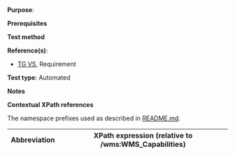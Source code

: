 # 

**Purpose**: 

**Prerequisites**

**Test method**



**Reference(s)**:

* [TG VS](./README.md#ref_TG_VS), Requirement 

**Test type**: Automated

**Notes**

**Contextual XPath references**

The namespace prefixes used as described in [README.md](./README.md#namespaces).

Abbreviation                                               |  XPath expression (relative to /wms:WMS_Capabilities)
---------------------------------------------------------- | -------------------------------------------------------------------------
